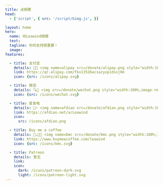 ```yaml
---
title: 💰捐赠
head:
  - ['script', { src: '/script/bimg.js', }]

layout: home
hero:
  name: 向Leawind捐赠
  text: 
  tagline: 你的支持很重要！
  image: 
features:

  - title: 支付宝
    details: 💸👶 <img name=alipay src=/donate/alipay.png style="width:100%;image-rendering:pixelated"></img>
    link: https://qr.alipay.com/fkx13526acsazyxpidsxj0e
    icon: {src: /icons/alipay.svg}

  - title: 微信
    details: 🔍💬 <img src=/donate/wechat.png style="width:100%;image-rendering:pixelated">
    icon: {src: /icons/wechat.svg}

  - title: 爱发电
    details: 💖⚡️ <img name=afdian src=/donate/afdian.png style="width:100%;image-rendering:pixelated"></img>
    link: https://afdian.net/a/Leawind
    icon:
      src: /icons/afdian.png

  - title: Buy me a coffee
    details: 🛒☕️👨‍💻 <img name=bmc src=/donate/bmc.png style="width:100%;image-rendering:pixelated"></img>
    link: https://www.buymeacoffee.com/leawind
    icon: {src: /icons/bmc.svg}

  - title: Patreon
    details: 暂无
    link: 
    icon: 
      dark: /icons/patreon-dark.svg
      light: /icons/patreon-light.svg
---
```

